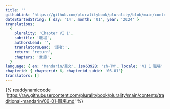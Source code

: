 ```yaml
---
title: ''
githubLink: 'https://github.com/pluralitybook/plurality/blob/main/contents/traditional-mandarin/06-01-職場.md'
dateStartedString: { day: '14', month: '01', year: '2024' }
translations:
  {
    plurality: 'Chapter VI 1',
    subtitle: '職場',
    authorsLead: '',
    translatorsLead: '譯者:',
    return: 'return',
    chapters: '章節',
  }
language: { en: 'Mandarin/華文', iso6392B: 'zh-TW', locale: 'VI 1 職場' }
chapterid: { chapterid: 6, chapterid_subid: '06-01'}
translators: []
---
```

{% readdynamiccode 'https://raw.githubusercontent.com/pluralitybook/plurality/main/contents/traditional-mandarin/06-01-職場.md' %}
